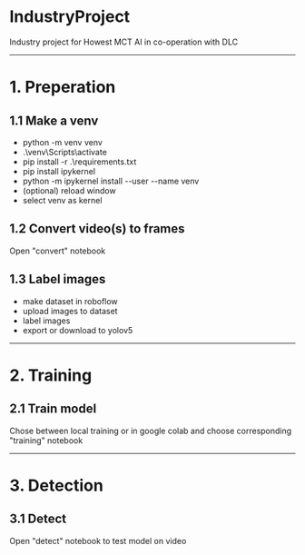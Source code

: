 # IndustryProject
Industry project for Howest MCT AI in co-operation with DLC

---

# 1. Preperation

## 1.1 Make a venv
- python -m venv venv
- .\venv\Scripts\activate
- pip install -r .\requirements.txt
- pip install ipykernel
- python -m ipykernel install --user --name venv
- (optional) reload window
- select venv as kernel

## 1.2 Convert video(s) to frames
Open "convert" notebook

## 1.3 Label images
- make dataset in roboflow
- upload images to dataset
- label images
- export or download to yolov5

---

# 2. Training

## 2.1 Train model
Chose between local training or in google colab and choose corresponding "training" notebook

---

# 3. Detection

## 3.1 Detect
Open "detect" notebook to test model on video